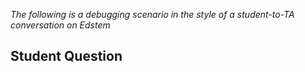 *The following is a debugging scenario in the style of a student-to-TA conversation on Edstem*

## Student Question
